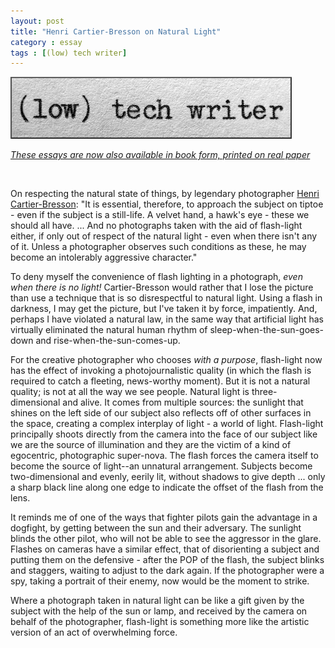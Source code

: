 ```yaml
---
layout: post
title: "Henri Cartier-Bresson on Natural Light"
category : essay
tags : [(low) tech writer]
---
```

[![low tech writer](/assets/ltw/header14.jpg)](http://bit.ly/lowtechwriter)

*[These essays are now also available in book form, printed on real paper](http://bit.ly/lowtechwriter)*

&nbsp;


On respecting the natural state of things, by legendary photographer [Henri Cartier-Bresson](http://en.wikipedia.org/wiki/Cartier-bresson): "It is essential, therefore, to approach the subject on tiptoe - even if the subject is a still-life. A velvet hand, a hawk's eye - these we should all have. ... And no photographs taken with the aid of flash-light either, if only out of respect of the natural light - even when there isn't any of it. Unless a photographer observes such conditions as these, he may become an intolerably aggressive character."

To deny myself the convenience of flash lighting in a photograph, *even when there is no light!* Cartier-Bresson would rather that I lose the picture than use a technique that is so disrespectful to natural light. Using a flash in darkness, I may get the picture, but I've taken it by force, impatiently. And, perhaps I have violated a natural law, in the same way that artificial light has virtually eliminated the natural human rhythm of sleep-when-the-sun-goes-down and rise-when-the-sun-comes-up. 

For the creative photographer who chooses *with a purpose*, flash-light now has the effect of invoking a photojournalistic quality (in which the flash is required to catch a fleeting, news-worthy moment). But it is not a natural quality; is not at all the way we see people. Natural light is three-dimensional and alive. It comes from multiple sources: the sunlight that shines on the left side of our subject also reflects off of other surfaces in the space, creating a complex interplay of light - a world of light. Flash-light principally shoots directly from the camera into the face of our subject like we are the source of illumination and they are the victim of a kind of egocentric, photographic super-nova. The flash forces the camera itself to become the source of light--an unnatural arrangement. Subjects become two-dimensional and evenly, eerily lit, without shadows to give depth ... only a sharp black line along one edge to indicate the offset of the flash from the lens. 

It reminds me of one of the ways that fighter pilots gain the advantage in a dogfight, by getting between the sun and their adversary. The sunlight blinds the other pilot, who will not be able to see the aggressor in the glare. Flashes on cameras have a similar effect, that of disorienting a subject and putting them on the defensive - after the POP of the flash, the subject blinks and staggers, waiting to adjust to the dark again. If the photographer were a spy, taking a portrait of their enemy, now would be the moment to strike. 

Where a photograph taken in natural light can be like a gift given by the subject with the help of the sun or lamp, and received by the camera on behalf of the photographer, flash-light is something more like the artistic version of an act of overwhelming force.
